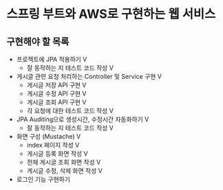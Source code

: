 # 스프링 부트와 AWS로 구현하는 웹 서비스
## 구현해야 할 목록
- 프로젝트에 JPA 적용하기 V
  - 잘 동작하는 지 테스트 코드 작성 V
- 게시글 관련 요청 처리하는 Controller 및 Service 구현 V
  - 게시글 저장 API 구현 V
  - 게시글 수정 API 구현 V
  - 게시글 조회 API 구현 V
  - 각 요청에 대한 테스트 코드 작성 V
- JPA Auditing으로 생성시간, 수정시간 자동화하기 V
  - 잘 동작하는 지 테스트 코드 작성 V
- 화면 구성 (Mustache) V
  - index 페이지 작성 V
  - 게시글 등록 화면 작성 V
  - 전체 게시글 조회 화면 작성 V
  - 게시글 수정, 삭제 화면 작성 V
- 로그인 기능 구현하기

